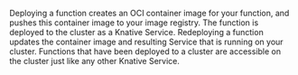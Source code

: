 <!-- Snippet used in the following topics:
- versioned/getting-started/build-run-deploy-func.md
- versioned/functions/deploying-functions.md
-->
Deploying a function creates an OCI container image for your function, and pushes this container image to your image registry. The function is deployed to the cluster as a Knative Service. Redeploying a function updates the container image and resulting Service that is running on your cluster. Functions that have been deployed to a cluster are accessible on the cluster just like any other Knative Service.

